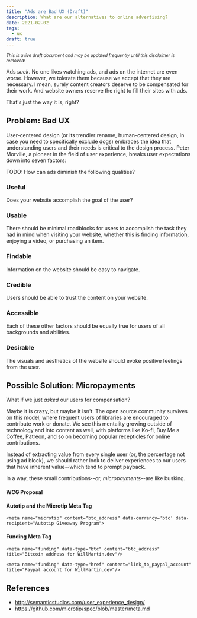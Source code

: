 ```yaml
---
title: "Ads are Bad UX (Draft)"
description: What are our alternatives to online advertising?
date: 2021-02-02
tags:
  - ux
draft: true
---
```


*<small>This is a live draft document and may be updated frequently until this disclaimer is removed!</small>*

Ads *suck*. No one likes watching ads, and ads on the internet are even worse. However, we tolerate them because we accept that they are necessary. I mean, surely content creators deserve to be compensated for their work. And website owners reserve the right to fill their sites with ads.

That's just the way it is, right?

## Problem: Bad UX

User-centered design (or its trendier rename, human-centered design, in case you need to specifically exclude [dogs](https://en.wikipedia.org/wiki/Animal-computer_interaction)) embraces the idea that understanding users and their needs is critical to the design process. Peter Morville, a pioneer in the field of user experience, breaks user expectations down into seven factors:

TODO: How can ads diminish the following qualities?

### Useful

Does your website accomplish the goal of the user?

### Usable

There should be minimal roadblocks for users to accomplish the task they had in mind when visiting your website, whether this is finding information, enjoying a video, or purchasing an item. 

### Findable

Information on the website should be easy to navigate. 

### Credible

Users should be able to trust the content on your website.

### Accessible

Each of these other factors should be equally true for users of all backgrounds and abilities.

### Desirable

The visuals and aesthetics of the website should evoke positive feelings from the user. 

## Possible Solution: Micropayments

What if we just *asked* our users for compensation?

Maybe it is crazy, but maybe it isn't. The open source community survives on this model, where frequent users of libraries are encouraged to contribute work or donate. We see this mentality growing outside of technology and into content as well, with platforms like Ko-fi, Buy Me a Coffee, Patreon, and so on becoming popular recepticles for online contributions.

Instead of extracting value from every single user (or, the percentage not using ad block), we should rather look to deliver experiences to our users that have inherent value--which tend to prompt payback.

In a way, these small contributions--or, *micropayments*--are like busking.

#### WCG Proposal

#### Autotip and the Microtip Meta Tag

``` html/
<meta name="microtip" content="btc_address" data-currency='btc' data-recipient="Autotip Giveaway Program">
```

#### Funding Meta Tag
``` html/
<meta name="funding" data-type="btc" content="btc_address" title="Bitcoin address for WillMartin.dev"/>

<meta name="funding" data-type="href" content="link_to_paypal_account" title="Paypal account for WillMartin.dev"/>
```

## References

- http://semanticstudios.com/user_experience_design/
- https://github.com/microtip/spec/blob/master/meta.md
